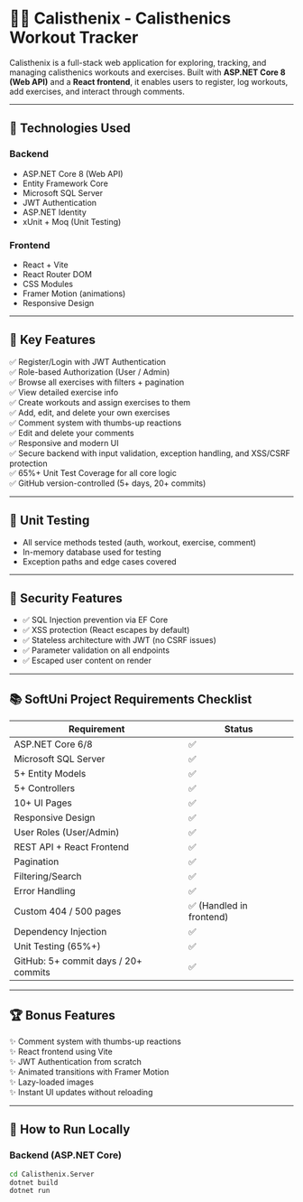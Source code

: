 # 🏋️‍♂️ Calisthenix - Calisthenics Workout Tracker

Calisthenix is a full-stack web application for exploring, tracking, and managing calisthenics workouts and exercises.
Built with **ASP.NET Core 8 (Web API)** and a **React frontend**, it enables users to register, log workouts, add exercises, and interact through comments.

---

## 🚀 Technologies Used

### Backend
- ASP.NET Core 8 (Web API)
- Entity Framework Core
- Microsoft SQL Server
- JWT Authentication
- ASP.NET Identity
- xUnit + Moq (Unit Testing)

### Frontend
- React + Vite
- React Router DOM
- CSS Modules
- Framer Motion (animations)
- Responsive Design

---

## 🧠 Key Features

✅ Register/Login with JWT Authentication  
✅ Role-based Authorization (User / Admin)  
✅ Browse all exercises with filters + pagination  
✅ View detailed exercise info  
✅ Create workouts and assign exercises to them  
✅ Add, edit, and delete your own exercises  
✅ Comment system with thumbs-up reactions  
✅ Edit and delete your comments  
✅ Responsive and modern UI  
✅ Secure backend with input validation, exception handling, and XSS/CSRF protection  
✅ 65%+ Unit Test Coverage for all core logic  
✅ GitHub version-controlled (5+ days, 20+ commits)

---

## 🧪 Unit Testing

- All service methods tested (auth, workout, exercise, comment)
- In-memory database used for testing
- Exception paths and edge cases covered


---

## 🔐 Security Features

- ✅ SQL Injection prevention via EF Core
- ✅ XSS protection (React escapes by default)
- ✅ Stateless architecture with JWT (no CSRF issues)
- ✅ Parameter validation on all endpoints
- ✅ Escaped user content on render

---

## 📚 SoftUni Project Requirements Checklist

| Requirement | Status |
|-------------|--------|
| ASP.NET Core 6/8 | ✅ |
| Microsoft SQL Server | ✅ |
| 5+ Entity Models | ✅ |
| 5+ Controllers | ✅ |
| 10+ UI Pages | ✅ |
| Responsive Design | ✅ |
| User Roles (User/Admin) | ✅ |
| REST API + React Frontend | ✅ |
| Pagination | ✅ |
| Filtering/Search | ✅ |
| Error Handling | ✅ |
| Custom 404 / 500 pages | ✅ (Handled in frontend) |
| Dependency Injection | ✅ |
| Unit Testing (65%+) | ✅ |
| GitHub: 5+ commit days / 20+ commits | ✅ |

---

## 🏆 Bonus Features

✨ Comment system with thumbs-up reactions  
✨ React frontend using Vite  
✨ JWT Authentication from scratch  
✨ Animated transitions with Framer Motion  
✨ Lazy-loaded images  
✨ Instant UI updates without reloading  

---

## 🧪 How to Run Locally

### Backend (ASP.NET Core)
```bash
cd Calisthenix.Server
dotnet build
dotnet run
